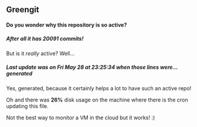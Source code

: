## Greengit

#### Do you wonder why this repository is so active?

##### After all it has 20091 commits!

But is it *really* active? Well...

##### Last update was on Fri May 28 at 23:25:34 when those lines were... generated

Yes, generated, because it certainly helps a lot to have such an active repo!

Oh and there was **26%** disk usage on the machine
where there is the cron updating this file.

Not the best way to monitor a VM in the cloud but it works! :)
